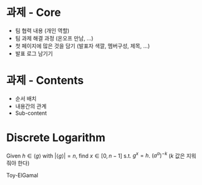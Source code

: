 
# 과제 - Core
- 팀 협력 내용 (개인 역할)
- 팀 과제 해결 과정 (온오프 만남, ...)
- 첫 페이지에 많은 것을 담기 (발표자 색깔, 멤버구성, 제목, ...)
- 발표 로그 남기기

# 과제 - Contents
- 순서 배치
- 내용간의 관계
- Sub-content

# Discrete Logarithm

Given $h\in\langle g\rangle$ with $|\langle g\rangle|=n$, find $x\in [0,n-1]$ s.t. $g^x=h$.
$(a^{\alpha})^{-k}$ ($k$ 값은 지워줘야 한다)


Toy-ElGamal

